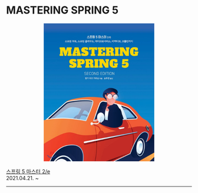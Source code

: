 # MASTERING SPRING 5
<p align="center">
<img src="image/Headline.jfif" alt="표지" width = 300>   
</p>

[스프링 5 마스터 2/e](http://www.yes24.com/Product/Goods/92339993?OzSrank=2)   
2021.04.21. ~

---
